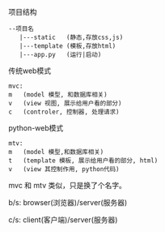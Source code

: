 项目结构

```text
--项目名
   |---static  	(静态,存放css,js)
   |---template (模板,存放html)
   |---app.py 	(运行|启动)
```



传统web模式

```text
mvc:
m  	(model 模型, 和数据库相关)
v	(view 视图, 展示给用户看的部分)
c	(controler, 控制器, 处理请求)
```

python-web模式

```text
mtv:
m	(model 模型,和数据库相关)
t	(template 模板, 展示给用户看的部分, html)
v	(view 其控制作用, python代码)
```



mvc 和 mtv 类似，只是换了个名字。



b/s:	browser(浏览器)/server(服务器)

c/s: 	client(客户端)/server(服务器)